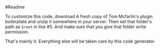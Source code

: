 #Readme

To customize this code, download A fresh copy of Tom Mcfarlin's plugin boilerplate and unzip it somewhere in your server. Then set that folder's path as `$root` in line #5. And make sure that you give that folder write permission. 

That's mainly it. Everything else will be taken care by this code generator.  